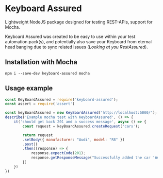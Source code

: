 # Keyboard Assured

Lightweight NodeJS package designed for testing REST-APIs, support for Mocha.

Keyboard Assured was created to be easy to use within your test automation pack(s), and
potentially also save your Keyboard from eternal head banging due to sync related issues (*Looking at you RestAssured*).

## Installation with Mocha

`npm i --save-dev keyboard-assured mocha`

## Usage example

```js
const KeyBoardAssured = require('keyboard-assured');
const assert = require('assert')

const keyBoardAssured = new KeyBoardAssured('http://localhost:5000/');
describe('Example mocha test with KeyboardAssured', () => {
    it('should get back 201 and a success message', async () => {
        const request = keyBoardAssured.createRequest('cars');

        return request
        .setBody({ manufacturer: "Audi", model: "R8" })
        .post()
        .then((response) => {
            response.expectCode(201);
            response.getResponseMessage("Successfully added the car 'Audi, R8'!");
        })
    })
})
```